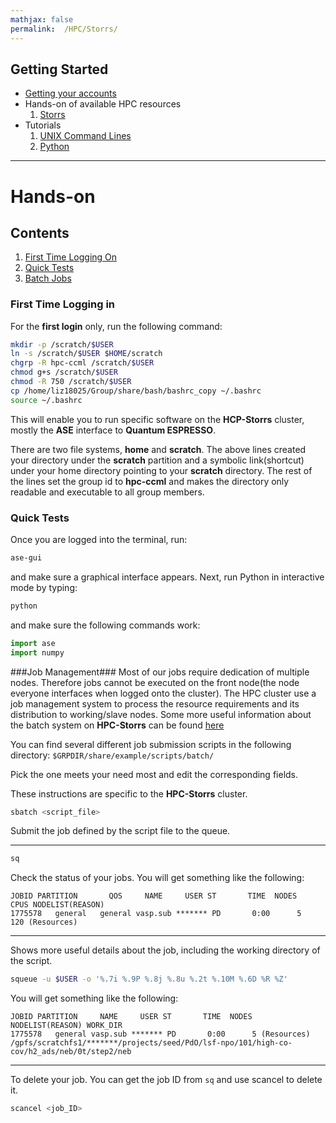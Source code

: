```yaml
---
mathjax: false
permalink:  /HPC/Storrs/
---
```


## Getting Started
*  [Getting your accounts](/CHEG-5395-4995/HPC/PREREQUISITE/)
* Hands-on of available HPC resources
  1. [Storrs](/CHEG-5395-4995/HPC/Storrs/)
* Tutorials
  1. [UNIX Command Lines](/CHEG-5395-4995/Tutorials/UNIX/)
  2. [Python](/CHEG-5395-4995/Tutorials/Python/)

____
# Hands-on
## Contents
1. [First Time Logging On](#first-time)
2. [Quick Tests](#testing)
3. [Batch Jobs](#batch)

<a name='first-time'></a>
### First Time Logging in ###
For the **first login** only, run the following command:

```bash
mkdir -p /scratch/$USER
ln -s /scratch/$USER $HOME/scratch
chgrp -R hpc-ccml /scratch/$USER
chmod g+s /scratch/$USER
chmod -R 750 /scratch/$USER
cp /home/liz18025/Group/share/bash/bashrc_copy ~/.bashrc
source ~/.bashrc
```

This will enable you to run specific software on the **HCP-Storrs** cluster, mostly the **ASE** interface to **Quantum ESPRESSO**.

There are two file systems, **home** and **scratch**. The above lines created your directory under the **scratch** partition and a symbolic link(shortcut) under your home directory pointing to your **scratch** directory. The rest of the lines set the group id to **hpc-ccml** and makes the directory only readable and executable to all group members.

<a name='testing'></a>
### Quick Tests ###
Once you are logged into the terminal, run:

```bash
ase-gui
```

and make sure a graphical interface appears. Next, run Python in interactive mode by typing:

```bash
python
```

and make sure the following commands work:

```python
import ase
import numpy
```
<a name='batching'></a>
###Job Management###
Most of our jobs require dedication of multiple nodes. Therefore jobs cannot be executed on the front node(the node everyone interfaces when logged onto the cluster). The HPC cluster use a job management system to process the resource requirements and its distribution to working/slave nodes. Some more useful information about the batch system on **HPC-Storrs** can be found [here]()

You can find several different job submission scripts in the following directory:
`$GRPDIR/share/example/scripts/batch/`

Pick the one meets your need most and edit the corresponding fields.

These instructions are specific to the **HPC-Storrs** cluster.

```bash
sbatch <script_file>
```
Submit the job defined by the script file to the queue.

____

```bash
sq
```

Check the status of your jobs. You will get something like the following:

```
JOBID PARTITION       QOS     NAME     USER ST       TIME  NODES   CPUS NODELIST(REASON)
1775578   general   general vasp.sub ******* PD       0:00      5    120 (Resources)         
```
____


Shows more useful details about the job, including the working directory of the script.
```bash
squeue -u $USER -o '%.7i %.9P %.8j %.8u %.2t %.10M %.6D %R %Z'
```
You will get something like the following:

```
JOBID PARTITION     NAME     USER ST       TIME  NODES NODELIST(REASON) WORK_DIR
1775578   general vasp.sub ******* PD       0:00      5 (Resources) /gpfs/scratchfs1/*******/projects/seed/PdO/lsf-npo/101/high-co-cov/h2_ads/neb/0t/step2/neb
```
____
To delete your job. You can get the job ID from ```sq``` and use scancel to delete it.

```bash
scancel <job_ID>
```
